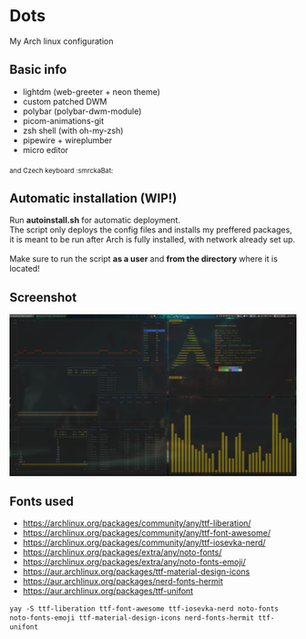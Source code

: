 # Dots
My Arch linux configuration

## Basic info
- lightdm (web-greeter + neon theme)
- custom patched DWM
- polybar (polybar-dwm-module)
- picom-animations-git
- zsh shell (with oh-my-zsh)
- pipewire + wireplumber
- micro editor 

<sub>and Czech keyboard :smrckaBat:</sub>

## Automatic installation (WIP!)
Run **autoinstall.sh** for automatic deployment. <br>
The script only deploys the config files and installs my preffered packages, <br>
it is meant to be run after Arch is fully installed, with network already set up. <br>
<br>
Make sure to run the script **as a user** and **from the directory** where it is located!

## Screenshot
![Rice preview](preview.png)

## Fonts used
- https://archlinux.org/packages/community/any/ttf-liberation/
- https://archlinux.org/packages/community/any/ttf-font-awesome/
- https://archlinux.org/packages/community/any/ttf-iosevka-nerd/
- https://archlinux.org/packages/extra/any/noto-fonts/
- https://archlinux.org/packages/extra/any/noto-fonts-emoji/
- https://aur.archlinux.org/packages/ttf-material-design-icons
- https://aur.archlinux.org/packages/nerd-fonts-hermit
- https://aur.archlinux.org/packages/ttf-unifont

```
yay -S ttf-liberation ttf-font-awesome ttf-iosevka-nerd noto-fonts noto-fonts-emoji ttf-material-design-icons nerd-fonts-hermit ttf-unifont
```
